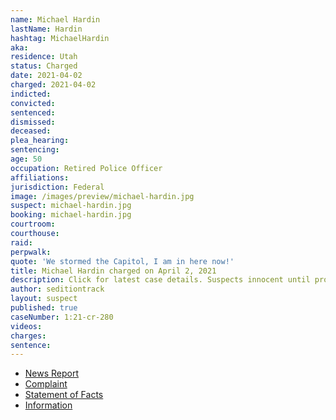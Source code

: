 ```yaml
---
name: Michael Hardin
lastName: Hardin
hashtag: MichaelHardin
aka:
residence: Utah
status: Charged
date: 2021-04-02
charged: 2021-04-02
indicted:
convicted:
sentenced:
dismissed:
deceased:
plea_hearing:
sentencing:
age: 50
occupation: Retired Police Officer
affiliations:
jurisdiction: Federal
image: /images/preview/michael-hardin.jpg
suspect: michael-hardin.jpg
booking: michael-hardin.jpg
courtroom:
courthouse:
raid:
perpwalk:
quote: 'We stormed the Capitol, I am in here now!'
title: Michael Hardin charged on April 2, 2021
description: Click for latest case details. Suspects innocent until proven guilty.
author: seditiontrack
layout: suspect
published: true
caseNumber: 1:21-cr-280
videos:
charges:
sentence:
---
```

- [News Report](https://www.washingtonpost.com/nation/2021/04/03/former-utah-police-capitol-riot/)
- [Complaint](https://www.justice.gov/usao-dc/case-multi-defendant/file/1382931/download)
- [Statement of Facts](https://www.justice.gov/usao-dc/case-multi-defendant/file/1382936/download)
- [Information](https://www.justice.gov/usao-dc/case-multi-defendant/file/1410226/download)
